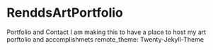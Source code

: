 # RenddsArtPortfolio
Portfolio and Contact
I am making this to have a place to host my art porftolio and accomplishmets
remote_theme: Twenty-Jekyll-Theme

